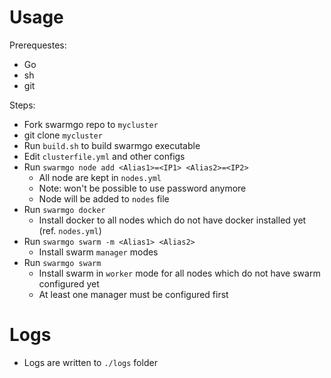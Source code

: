 # Usage

Prerequestes:

- Go
- sh
- git

Steps:

- Fork swarmgo repo to `mycluster`
- git clone `mycluster`
- Run `build.sh` to build swarmgo executable
- Edit `clusterfile.yml` and other configs
- Run `swarmgo node add <Alias1>=<IP1> <Alias2>=<IP2>`
  - All node are kept in `nodes.yml`
  - Note: won't be possible to use password anymore
  - Node will be added to `nodes` file
- Run `swarmgo docker`
  - Install docker to all nodes which do not have docker installed yet (ref. `nodes.yml`)
- Run `swarmgo swarm -m <Alias1> <Alias2>`
  - Install swarm `manager` modes
- Run `swarmgo swarm`
  - Install swarm in `worker` mode for all nodes which do not have swarm configured yet
  - At least one manager must be configured first

# Logs

- Logs are written to `./logs` folder

 